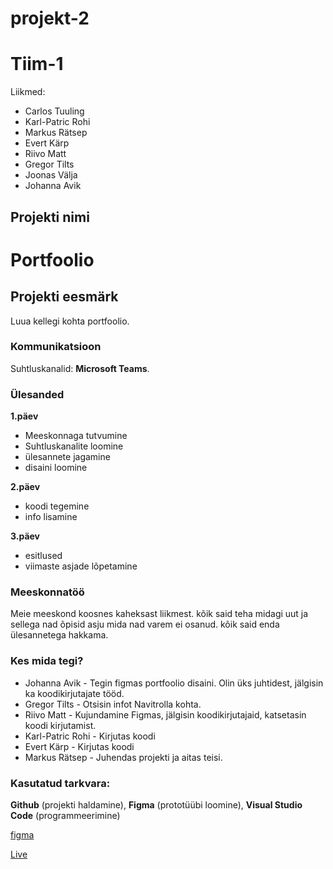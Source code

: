 # projekt-2

# Tiim-1

Liikmed:
- Carlos Tuuling
- Karl-Patric Rohi
- Markus Rätsep
- Evert Kärp
- Riivo Matt
- Gregor Tilts
- Joonas Välja
- Johanna Avik

## Projekti nimi
# Portfoolio

## Projekti eesmärk
Luua kellegi kohta portfoolio. 

### Kommunikatsioon
Suhtluskanalid: **Microsoft Teams**.

### Ülesanded
**1.päev**
- Meeskonnaga tutvumine
- Suhtluskanalite loomine
- ülesannete jagamine
- disaini loomine 

**2.päev**
- koodi tegemine
- info lisamine

**3.päev**
- esitlused
- viimaste asjade lõpetamine

### Meeskonnatöö
Meie meeskond koosnes kaheksast liikmest. kõik said teha midagi uut ja sellega nad õpisid asju mida nad varem ei osanud. kõik said enda ülesannetega hakkama.


### Kes mida tegi?

- Johanna Avik - Tegin figmas portfoolio disaini. Olin üks juhtidest, jälgisin ka koodikirjutajate tööd.
- Gregor Tilts -  Otsisin infot Navitrolla kohta.
- Riivo Matt - Kujundamine Figmas, jälgisin koodikirjutajaid, katsetasin koodi kirjutamist.
- Karl-Patric Rohi - Kirjutas koodi
- Evert Kärp - Kirjutas koodi
- Markus Rätsep - Juhendas projekti ja aitas teisi.

### Kasutatud tarkvara:
**Github** (projekti haldamine), **Figma** (prototüübi loomine), **Visual Studio Code** (programmeerimine)

[figma](https://www.figma.com/file/W3ZunWlwr7xS4jU5JiZPkA/Telefoni%2Farvuti-vaade?node-id=0%3A1)

[Live](https://navitrolla.netlify.app/)

